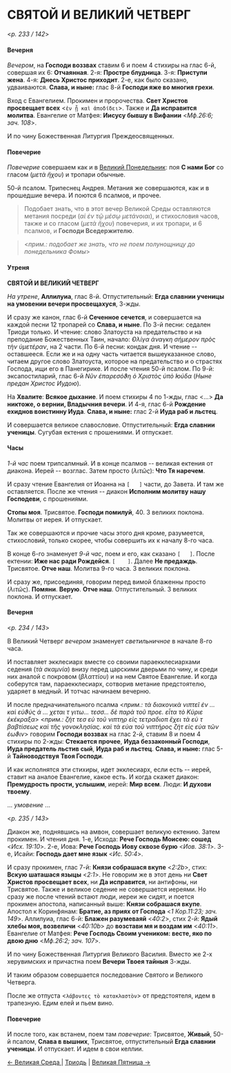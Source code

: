 
# СВЯТОЙ И ВЕЛИКИЙ ЧЕТВЕРГ

<*p. 233 / 142*>

#### Вечерня

*Вечером*, на **Господи воззвах** ставим 6 и поем 4 стихиры на глас 6-й, совершая их 6: **Отчаянная**. 
2-я: **Простре блудница**. 3-я: **Приступи жена**. 4-я: **Днесь Христос приходит**. 2-е, как было сказано, 
удваиваются. **Слава, и ныне:** глас 8-й **Господи яже во многия грехи**. 

Вход с Евангелием. Прокимен и пророчества. **Свет Христов просвещает всех** <`ἐν ᾗ καὶ ἀποδίδει`>. 
Также и **Да исправится молитва**. 
Евангелие от Матфея: **Иисусу бывшу в Вифании** <*Мф.26:6; зач. 108*>.  
 
И по чину Божественная Литургия Преждеосвященных.

#### Повечерие

*Повечерие* совершаем как и в [Великий Понедельник](A_20_MES_great_tuesday.md#Повечерие):
поя **С нами Бог** со гласом (*μετὰ ἥχου*) и тропари обычные. 

50-й псалом. Трипеснец Андрея. Метания же совершаются, как и в прошедшие вечера. И поются 6 псалмов, 
и прочее. 

> Подобает знать, что в этот вечер Великой Среды оставляются метания посреди (*αἱ ἐν τῷ μέσῳ μετάνοιαι*), 
> и стихословия часов, также и  со гласом (*μετὰ ἥχου*) повечерия, и их тропари, и 6 псалмов, 
> и **Господи Вседержителю**. 

> <*прим.: подобает же знать, что не поем полунощницу до понедельника Фомы*>
  
#### Утреня

**СВЯТОЙ И ВЕЛИКИЙ ЧЕТВЕРГ**

*На утрене*, **Аллилуиа**, глас 8-й. Отпустительный: **Егда славнии ученицы на умовении вечери 
просвещахуся**, 3-жды. 

И сразу же канон, глас 6-й **Сеченное сечется**, и совершается на каждой песни 12 тропарей 
со **Слава, и ныне**. 
По 3-й песни: седален Триоди только. И чтение: слово Златоуста на предательство и на преподание 
Божественных Таин, начало: *̓Ολίγα ἀναγκη σήμερον πρὸς τὴν ὑμετέραν*, на 2 части. 
По 6-й песни: кондак дня. И чтение -- оставшееся. Если же и на одну часть читается вышеуказанное слово, 
читаем другое слово Златоуста, которое на предательство и о страстях Господа, ищи его в Панегирике. 
И после чтения 50-й псалом. 
По 9-й: эксапостиларий, глас 6-й *Νῦν ἐπαρεσόϑη ὁ Χριστὸς ὑπὸ ̓Ιούδα* (*Ныне предан Христос Иудою*). 

На **Хвалите**: **Всякое дыхание**. И поем стихиры 4 по 1-жды, глас <...> 
**Да никтоже, о вернии, Владычния вечери**. И 4-я, глас 6-й **Рождение ехиднов воистинну Иуда**. 
**Слава, и ныне:** глас 2-й **Иуда раб и льстец**. 

И совершается великое славословие. Отпустительный: **Егда славнии ученицы**. Сугубая ектения с прошениями. 
И отпускает. 
  
#### Часы

*1-й час* поем трипсалмный. И в конце псалмов -- великая ектения от диакона. Иерей -- возглас. 
Затем просто (*λιτῶς*): **Что Тя наречем**. 

И сразу чтение Евангелия от Иоанна на `[   ]` части, до Завета. И там же оставляется. 
После же чтения -- диакон **Исполним молитву нашу Господеви**, с прошениями. 

**Стопы моя**. Трисвятое. **Господи помилуй**, 40. 3 великих поклона. Молитвы от иерея. И отпускает. 

Так же совершаются и прочие часы этого дня кроме, разумеется, стихословий, только скорее, чтобы совершить 
их к началу 8-го часа. 

В конце 6-го знаменует *9-й час*, поем и его, как сказано `[   ]`. После ектении: **Иже нас ради Рождейся**. 
`[    ]`. Далее **Не предаждь**. Трисвятое. **Отче наш**. Молитва 9-го часа. 3 великих поклона. 

И сразу же, присоединяя, говорим перед вимой блаженны просто (*λιτῶς*). **Помяни**. **Верую**. 
**Отче наш**. Отпустительный. 3 великих поклона. И отпускает.  
  
#### Вечерня

<*p. 234 / 143*>

В Великий Четверг *вечером* знаменует *светильничное* в начале 8-го часа. 
 
И поставляет экклесиарх вместе со своими параекклесиархами седения (*τὰ σκαμνία*) внизу перед царскими 
дверьми по чину, и среди них аналой с покровом (*βλαττίου*) и на нем Святое Евангелие. И когда соберутся 
там, параекклесиарх, сотворив метание предстоятелю, ударяет в медный. И тотчас начинаем вечерню. 

И после предначинательного псалма <*прим.: τὰ διακονικὰ νιπτεῖ ἐν ... καὶ εὐϑύς ά ... χεται τ γιτω... 
τεσσ... δὲ παρὰ τοῦ προε. εἶτα τὸ Κύριε ἐκέκραξα*> <*прим.: ζήτ τεσ εὐ τοῦ νιπτηρ εἰς τετραδιοπ 
ἔχει τὰ εὐ τ βαβτίσεως καὶ τῆς γονοκλησίας. καὶ τὰ εὐα τοῦ νιπτήρος ζήτ εἰς εὐα τῶν ἑωϑιν*> 
говорим **Господи воззвах** на глас 2-й, ставим 8 и поем 4 стихиры по 2-жды: **Стекается прочее**, 
**Иуда беззаконный Господи**, **Иуда предатель льстив сый**, **Иуда раб и льстец**. 
**Слава, и ныне:** глас 5-й **Тайноводствуя Твоя Господи**. 

И как исполнятся эти стихиры, идет экклесиарх, если есть -- иерей, ставит на аналое Евангелие, 
какое есть. И когда скажет диакон: **Премудрость прости, услышим**, иерей: **Мир всем**. 
Люди: **И духови твоему**. 

... *умовение* ...


<*p. 235 / 143*>

Диакон же, поднявшись на амвон, совершает великую ектению. 
Затем прокимен. И чтения дня. 1-е, Исхода: **Рече Господь Моисею: сошед** <*Исх. 19:10*>. 
2-е, Иова: **Рече Господь Иову сквозе бурю** <*Иов. 38:1*>. 
3-е, Исайи: **Господь дает мне язык** <*Ис. 50:4*>. 

И сразу прокимен, глас 7-й: **Князи собрашася вкупе** <*2:2b*>, стих: **Вскую шаташася языцы** <*2:1*>. 
Не говорим же в этот день ни **Свет Христов просвещает всех**, ни **Да исправится**, ни антифоны, 
ни Трисвятое. Также и великое седение не совершается иереями. Но сразу же после чтений встают люди, 
иереи же сидят, и поется прокимен апостола, написанный выше: **Князи собрашася вкупе**. 
Апостол к Коринфянам: **Братие, аз приях от Господа** <*1 Кор.11:23; зач. 149*>. 
Аллилуиа, глас 6-й: **Блажен разумеваяй** <*40:2*>, 
стих 2-й: **Ядый хлебы моя, возвеличи** <*40:10b*> до **возстави мя и воздам им** <*40:11*>. 
Евангелие от Матфея: **Рече Господь Своим учеником: весте, яко по двою дню** <*Мф.26:2; зач. 107*>. 
 
И по чину Божественная Литургия Великого Василия. Вместо же 2-х херувимских и причастна поем 
**Вечери Твоея тайныя** 3-жды. 

И таким образом совершается последование Святого и Великого Четверга. 

После же отпуста <`λάβοντες τὸ κατακλαστὸν`> от предстоятеля, идем в трапезную. 
Едим елей и пьем вино. 
   
#### Повечерие

И после того, как встанем, поем там *повечерие*: Трисвятое, **Живый**, 50-й псалом, **Слава в вышних**, 
Трисвятое, отпустительный **Егда славнии ученицы**. И отпускает. И идем в свои келлии. 

[← Великая Среда ](A_21_MES_great_wednesday.md) | [Триодь](README.md#святой-и-великий-четверг) | [Великая Пятница →](A_23_MES_great_friday.md)